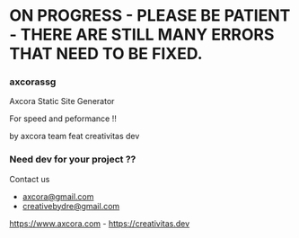 # ON PROGRESS - PLEASE BE PATIENT - THERE ARE STILL MANY ERRORS THAT NEED TO BE FIXED.

### axcorassg

Axcora Static Site Generator

For speed and peformance !!

by axcora team feat creativitas dev

### Need dev for your project ?? 

Contact us

+ axcora@gmail.com
+ creativebydre@gmail.com

https://www.axcora.com - https://creativitas.dev
